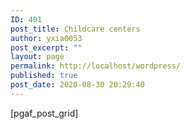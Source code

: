 ```yaml
---
ID: 401
post_title: Childcare centers
author: yxia0053
post_excerpt: ""
layout: page
permalink: http://localhost/wordpress/
published: true
post_date: 2020-08-30 20:29:40
---
```

<p>[pgaf_post_grid]</p>
